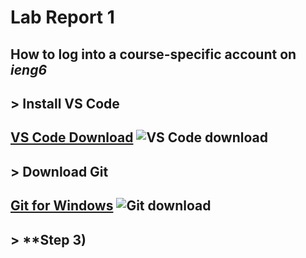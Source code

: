 # Lab Report 1

## How to log into a course-specific account on ***ieng6***

## > **Install VS Code**


[VS Code Download](https://code.visualstudio.com/)
![VS Code download](https://user-images.githubusercontent.com/130080853/230438667-9e57d50e-1387-4521-907a-5d16a6530d88.JPG)
---
## > **Download Git**

[Git for Windows](https://gitforwindows.org/)
![Git download](https://user-images.githubusercontent.com/130080853/230439320-03449890-4e59-4a3a-b058-4e3d1b617ec8.JPG)
---
## > **Step 3) 
